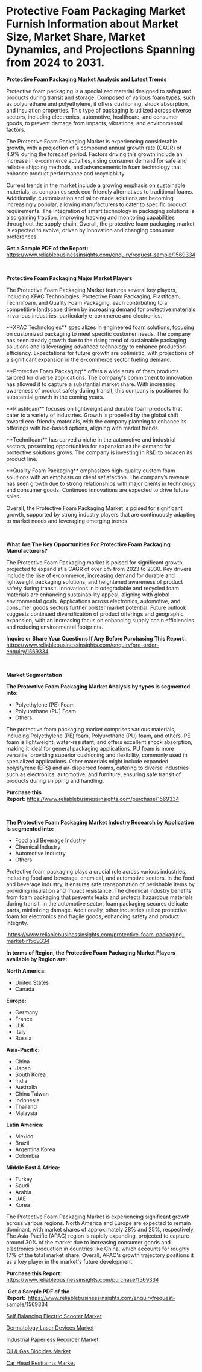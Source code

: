 <p><h1>Protective Foam Packaging Market Furnish Information about Market Size, Market Share, Market Dynamics, and Projections Spanning from 2024 to 2031.</h1></p><p><strong>Protective Foam Packaging Market Analysis and Latest Trends</strong></p>
<p><p>Protective foam packaging is a specialized material designed to safeguard products during transit and storage. Composed of various foam types, such as polyurethane and polyethylene, it offers cushioning, shock absorption, and insulation properties. This type of packaging is utilized across diverse sectors, including electronics, automotive, healthcare, and consumer goods, to prevent damage from impacts, vibrations, and environmental factors.</p><p>The Protective Foam Packaging Market is experiencing considerable growth, with a projection of a compound annual growth rate (CAGR) of 4.9% during the forecast period. Factors driving this growth include an increase in e-commerce activities, rising consumer demand for safe and reliable shipping methods, and advancements in foam technology that enhance product performance and recyclability.</p><p>Current trends in the market include a growing emphasis on sustainable materials, as companies seek eco-friendly alternatives to traditional foams. Additionally, customization and tailor-made solutions are becoming increasingly popular, allowing manufacturers to cater to specific product requirements. The integration of smart technology in packaging solutions is also gaining traction, improving tracking and monitoring capabilities throughout the supply chain. Overall, the protective foam packaging market is expected to evolve, driven by innovation and changing consumer preferences.</p></p>
<p><strong>Get a Sample PDF of the Report:&nbsp;</strong> <a href="https://www.reliablebusinessinsights.com/enquiry/request-sample/1569334?utm_campaign=112&utm_medium=2&utm_source=Github&utm_content=ia&utm_term=14102024&utm_id=protective-foam-packaging">https://www.reliablebusinessinsights.com/enquiry/request-sample/1569334</a></p>
<p>&nbsp;</p>
<p><strong>Protective Foam Packaging Major Market Players</strong></p>
<p><p>The Protective Foam Packaging Market features several key players, including XPAC Technologies, Protective Foam Packaging, Plastifoam, Technifoam, and Quality Foam Packaging, each contributing to a competitive landscape driven by increasing demand for protective materials in various industries, particularly e-commerce and electronics.</p><p>**XPAC Technologies** specializes in engineered foam solutions, focusing on customized packaging to meet specific customer needs. The company has seen steady growth due to the rising trend of sustainable packaging solutions and is leveraging advanced technology to enhance production efficiency. Expectations for future growth are optimistic, with projections of a significant expansion in the e-commerce sector fueling demand.</p><p>**Protective Foam Packaging** offers a wide array of foam products tailored for diverse applications. The company's commitment to innovation has allowed it to capture a substantial market share. With increasing awareness of product safety during transit, this company is positioned for substantial growth in the coming years. </p><p>**Plastifoam** focuses on lightweight and durable foam products that cater to a variety of industries. Growth is propelled by the global shift toward eco-friendly materials, with the company planning to enhance its offerings with bio-based options, aligning with market trends.</p><p>**Technifoam** has carved a niche in the automotive and industrial sectors, presenting opportunities for expansion as the demand for protective solutions grows. The company is investing in R&D to broaden its product line.</p><p>**Quality Foam Packaging** emphasizes high-quality custom foam solutions with an emphasis on client satisfaction. The company’s revenue has seen growth due to strong relationships with major clients in technology and consumer goods. Continued innovations are expected to drive future sales.</p><p>Overall, the Protective Foam Packaging Market is poised for significant growth, supported by strong industry players that are continuously adapting to market needs and leveraging emerging trends.</p></p>
<p>&nbsp;</p>
<p><strong>What Are The Key Opportunities For Protective Foam Packaging Manufacturers?</strong></p>
<p><p>The Protective Foam Packaging market is poised for significant growth, projected to expand at a CAGR of over 5% from 2023 to 2030. Key drivers include the rise of e-commerce, increasing demand for durable and lightweight packaging solutions, and heightened awareness of product safety during transit. Innovations in biodegradable and recycled foam materials are enhancing sustainability appeal, aligning with global environmental goals. Applications across electronics, automotive, and consumer goods sectors further bolster market potential. Future outlook suggests continued diversification of product offerings and geographic expansion, with an increasing focus on enhancing supply chain efficiencies and reducing environmental footprints.</p></p>
<p><strong>Inquire or Share Your Questions If Any Before Purchasing This Report:</strong> <a href="https://www.reliablebusinessinsights.com/enquiry/pre-order-enquiry/1569334?utm_campaign=112&utm_medium=2&utm_source=Github&utm_content=ia&utm_term=14102024&utm_id=protective-foam-packaging">https://www.reliablebusinessinsights.com/enquiry/pre-order-enquiry/1569334</a></p>
<p>&nbsp;</p>
<p><strong>Market Segmentation</strong></p>
<p><strong>The Protective Foam Packaging Market Analysis by types is segmented into:</strong></p>
<p><ul><li>Polyethylene (PE) Foam</li><li>Polyurethane (PU) Foam</li><li>Others</li></ul></p>
<p><p>The protective foam packaging market comprises various materials, including Polyethylene (PE) foam, Polyurethane (PU) foam, and others. PE foam is lightweight, water-resistant, and offers excellent shock absorption, making it ideal for general packaging applications. PU foam is more versatile, providing superior cushioning and flexibility, commonly used in specialized applications. Other materials might include expanded polystyrene (EPS) and air-dispersed foams, catering to diverse industries such as electronics, automotive, and furniture, ensuring safe transit of products during shipping and handling.</p></p>
<p><strong>Purchase this Report:&nbsp;</strong><a href="https://www.reliablebusinessinsights.com/purchase/1569334?utm_campaign=112&utm_medium=2&utm_source=Github&utm_content=ia&utm_term=14102024&utm_id=protective-foam-packaging">https://www.reliablebusinessinsights.com/purchase/1569334</a></p>
<p>&nbsp;</p>
<p><strong>The Protective Foam Packaging Market Industry Research by Application is segmented into:</strong></p>
<p><ul><li>Food and Beverage Industry</li><li>Chemical Industry</li><li>Automotive Industry</li><li>Others</li></ul></p>
<p><p>Protective foam packaging plays a crucial role across various industries, including food and beverage, chemical, and automotive sectors. In the food and beverage industry, it ensures safe transportation of perishable items by providing insulation and impact resistance. The chemical industry benefits from foam packaging that prevents leaks and protects hazardous materials during transit. In the automotive sector, foam packaging secures delicate parts, minimizing damage. Additionally, other industries utilize protective foam for electronics and fragile goods, enhancing safety and product integrity.</p></p>
<p><a href="https://www.reliablebusinessinsights.com/protective-foam-packaging-market-r1569334?utm_campaign=112&utm_medium=2&utm_source=Github&utm_content=ia&utm_term=14102024&utm_id=protective-foam-packaging">&nbsp;https://www.reliablebusinessinsights.com/protective-foam-packaging-market-r1569334</a></p>
<p><strong>In terms of Region, the Protective Foam Packaging Market Players available by Region are:</strong></p>
<p>
    <p> <strong> North America: </strong>
        <ul>
            <li>United States</li>
            <li>Canada</li>
        </ul>
        </p> 
    <p> <strong> Europe: </strong>
        <ul>
            <li>Germany</li>
            <li>France</li>
            <li>U.K.</li>
            <li>Italy</li>
            <li>Russia</li>
        </ul>
        </p> 
    <p> <strong> Asia-Pacific: </strong>
        <ul>
            <li>China</li>
            <li>Japan</li>
            <li>South Korea</li>
            <li>India</li>
            <li>Australia</li>
            <li>China Taiwan</li>
            <li>Indonesia</li>
            <li>Thailand</li>
            <li>Malaysia</li>
        </ul>
        </p> 
    <p> <strong> Latin America: </strong>
        <ul>
            <li>Mexico</li>
            <li>Brazil</li>
            <li>Argentina Korea</li>
            <li>Colombia</li>
        </ul>
        </p> 
    <p> <strong> Middle East & Africa: </strong>
        <ul>
            <li>Turkey</li>
            <li>Saudi</li>
            <li>Arabia</li>
            <li>UAE</li>
            <li>Korea</li>
        </ul>
    </p>
    </p>
<p><p>The Protective Foam Packaging Market is experiencing significant growth across various regions. North America and Europe are expected to remain dominant, with market shares of approximately 28% and 25%, respectively. The Asia-Pacific (APAC) region is rapidly expanding, projected to capture around 30% of the market due to increasing consumer goods and electronics production in countries like China, which accounts for roughly 17% of the total market share. Overall, APAC's growth trajectory positions it as a key player in the market's future development.</p></p>
<p><strong>Purchase this Report: </strong><a href="https://www.reliablebusinessinsights.com/purchase/1569334?utm_campaign=112&utm_medium=2&utm_source=Github&utm_content=ia&utm_term=14102024&utm_id=protective-foam-packaging">https://www.reliablebusinessinsights.com/purchase/1569334</a></p>
<p>&nbsp;<strong>Get a Sample PDF of the Report:&nbsp;&nbsp;</strong><a href="https://www.reliablebusinessinsights.com/enquiry/request-sample/1569334?utm_campaign=112&utm_medium=2&utm_source=Github&utm_content=ia&utm_term=14102024&utm_id=protective-foam-packaging">https://www.reliablebusinessinsights.com/enquiry/request-sample/1569334</a></p>
<p><strong></strong></p>
<p><p><a href="https://www.linkedin.com/pulse/global-self-balancing-electric-scooter-industry-analysis-share-zkese?trk=public_post_embed_feed-article-content&utm_campaign=112&utm_medium=2&utm_source=Github&utm_content=ia&utm_term=14102024&utm_id=protective-foam-packaging">Self Balancing Electric Scooter Market</a></p><p><a href="https://www.linkedin.com/pulse/evolution-dermatology-laser-devices-market-key-shifts-from-8bbwc?trk=public_post_embed_feed-article-content&utm_campaign=112&utm_medium=2&utm_source=Github&utm_content=ia&utm_term=14102024&utm_id=protective-foam-packaging">Dermatology Laser Devices Market</a></p><p><a href="https://www.linkedin.com/pulse/industrial-paperless-recorder-market-global-regional-j1gbe?trk=public_post_embed_feed-article-content&utm_campaign=112&utm_medium=2&utm_source=Github&utm_content=ia&utm_term=14102024&utm_id=protective-foam-packaging">Industrial Paperless Recorder Market</a></p><p><a href="https://github.com/boringzqthorperec/Market-Research-Report-List-1/blob/main/oil-gas-biocides-market.md?utm_campaign=112&utm_medium=2&utm_source=Github&utm_content=ia&utm_term=14102024&utm_id=protective-foam-packaging">Oil & Gas Biocides Market</a></p><p><a href="https://github.com/mynearvphamillwd7/Market-Research-Report-List-1/blob/main/car-head-restraints-market.md?utm_campaign=112&utm_medium=2&utm_source=Github&utm_content=ia&utm_term=14102024&utm_id=protective-foam-packaging">Car Head Restraints Market</a></p></p>